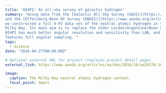 ```yaml
---
title: 'HI4PI: An all-sky survey of galactic hydrogen'
summary: "Using data from the [Galactic All-Sky Survey (GASS)](https://www.aanda.org/articles/aa/abs/2015/06/aa25859-15/aa25859-15.html)
and the [Effelsberg-Bonn HI Survey (EBHIS)](https://www.aanda.org/articles/aa/abs/2016/01/aa27007-15/aa27007-15.html)
we constructed a full 4-PI data set of the neutral atomic hydrogen in the
Milky Way. Its main aim is to replace the older Leiden/Argentine/Bonn Survey (LAB).
HI4PI has much better angular resolution and sensitivity than LAB, and it
features full angular sampling. "
tags:
  - Science
date: "2016-04-27T00:00:00Z"

# Optional external URL for project (replaces project detail page).
external_link: https://www.aanda.org/articles/aa/abs/2016/10/aa29178-16/aa29178-16.html

image:
  caption: The Milky Way neutral atomic hydrogen content.
  focal_point: Smart
---
```

